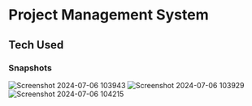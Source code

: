 # Project Management System

## Tech Used

### Snapshots

![Screenshot 2024-07-06 103943](https://github.com/ubednama/project-management-system-frontend/assets/61332446/8083b117-78af-4c6f-a90f-74030f71b6c5)
![Screenshot 2024-07-06 103929](https://github.com/ubednama/project-management-system-frontend/assets/61332446/ad944980-4b7c-4b79-aebd-f67b161b25a5)
![Screenshot 2024-07-06 104215](https://github.com/ubednama/project-management-system-frontend/assets/61332446/9c882d2c-414f-4449-b693-dd3b86330ac5)
